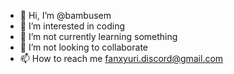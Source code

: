 - 👋 Hi, I’m @bambusem
- 👀 I’m interested in coding
- 🌱 I’m not currently learning something 
- 💞️ I’m not looking to collaborate 
- 📫 How to reach me fanxyuri.discord@gmail.com
